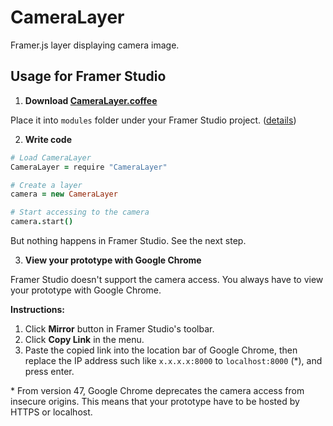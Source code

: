 CameraLayer
===========

Framer.js layer displaying camera image.

Usage for Framer Studio
-----

1. **Download [CameraLayer.coffee](https://raw.githubusercontent.com/ktcy/CameraLayer/video-layer/CameraLayer.framer/modules/CameraLayer.coffee)**

  Place it into `modules` folder under your Framer Studio project. ([details](http://framerjs.com/docs/#modules.modules))

2. **Write code**
  ```coffee
  # Load CameraLayer
  CameraLayer = require "CameraLayer"

  # Create a layer
  camera = new CameraLayer

  # Start accessing to the camera
  camera.start()
  ```
  But nothing happens in Framer Studio. See the next step.

3. **View your prototype with Google Chrome**

  Framer Studio doesn't support the camera access. You always have to view your prototype with Google Chrome.

  **Instructions:**
  1. Click **Mirror** button in Framer Studio's toolbar.
  2. Click **Copy Link** in the menu.
  3. Paste the copied link into the location bar of Google Chrome, then replace the IP address such like `x.x.x.x:8000` to `localhost:8000` (\*), and press enter.

\* From version 47, Google Chrome deprecates the camera access from insecure origins. This means that your prototype have to be hosted by HTTPS or localhost.
